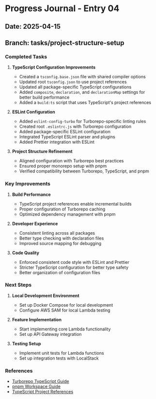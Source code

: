 # Progress Journal - Entry 04

## Date: 2025-04-15

## Branch: tasks/project-structure-setup

### Completed Tasks

1. **TypeScript Configuration Improvements**
   - Created a `tsconfig.base.json` file with shared compiler options
   - Updated root `tsconfig.json` to use project references
   - Updated all package-specific TypeScript configurations
   - Added `composite`, `declaration`, and `declarationMap` settings for better build performance
   - Added a `build:ts` script that uses TypeScript's project references

2. **ESLint Configuration**
   - Added `eslint-config-turbo` for Turborepo-specific linting rules
   - Created root `.eslintrc.js` with Turborepo configuration
   - Added package-specific ESLint configuration
   - Integrated TypeScript ESLint parser and plugins
   - Added Prettier integration with ESLint

3. **Project Structure Refinement**
   - Aligned configuration with Turborepo best practices
   - Ensured proper monorepo setup with pnpm
   - Verified compatibility between Turborepo, TypeScript, and pnpm

### Key Improvements

1. **Build Performance**
   - TypeScript project references enable incremental builds
   - Proper configuration of Turborepo caching
   - Optimized dependency management with pnpm

2. **Developer Experience**
   - Consistent linting across all packages
   - Better type checking with declaration files
   - Improved source mapping for debugging

3. **Code Quality**
   - Enforced consistent code style with ESLint and Prettier
   - Stricter TypeScript configuration for better type safety
   - Better organization of configuration files

### Next Steps

1. **Local Development Environment**
   - Set up Docker Compose for local development
   - Configure AWS SAM for local Lambda testing

2. **Feature Implementation**
   - Start implementing core Lambda functionality
   - Set up API Gateway integration

3. **Testing Setup**
   - Implement unit tests for Lambda functions
   - Set up integration tests with LocalStack

### References

- [Turborepo TypeScript Guide](https://turbo.build/docs/guides/tools/typescript)
- [pnpm Workspace Guide](https://pnpm.io/workspaces)
- [TypeScript Project References](https://www.typescriptlang.org/docs/handbook/project-references.html)
